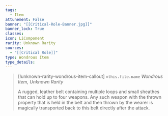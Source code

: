 ```yaml
---
tags:
  - Item
attunement: False
banner: "[[Critical-Role-Banner.jpg]]"
banner_lock: True
classes:
icon: LiComponent
rarity: Unknown Rarity
sources:
  - "[[Critical Role]]"
type: Wondrous Item
type_details: 
---
```

>[!unknown-rarity-wondrous-item-callout] `=this.file.name`
>*Wondrous Item, Unknown Rarity*
>
>A rugged, leather belt containing multiple loops and small sheathes that can hold up to four weapons. Any such weapon with the thrown property that is held in the belt and then thrown by the wearer is magically transported back to this belt directly after the attack.
>
>
